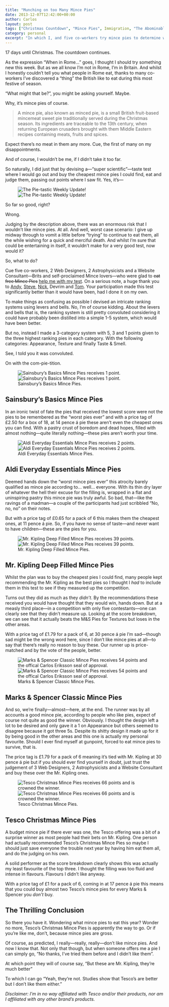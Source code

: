 ```yaml
---
title: "Munching on too Many Mince Pies"
date: 2013-12-07T12:42:00+00:00
author: Carlos
layout: post
tags: ["Christmas Countdown", "Mince Pies", Immigration, "The Abominable Weekly Update"]
category: personal
excerpt: "In which I, and five co-workers try mince pies to determine which is the best."
---
```

17 days until Christmas. The countdown continues. 

As the expression “When in Rome…” goes, I thought I should try something new this week. But as we all know I’m not in Rome, I’m in Britain. And whilst I honestly couldn’t tell you what people in Rome eat, thanks to many co-workers I’ve discovered a “thing” the British like to eat during this most festive of season.

“What might that be?”, you might be asking yourself. Maybe.

Why, it’s mince pies of course.

> A mince pie, also known as minced pie, is a small British fruit-based mincemeat sweet pie traditionally served during the Christmas season. Its ingredients are traceable to the 13th century, when returning European crusaders brought with them Middle Eastern recipes containing meats, fruits and spices.

Expect there’s no meat in them any more. Cue, the first of many on my disappointments.

And of course, I wouldn’t be me, if I didn’t take it too far.

So naturally, I did just that by devising a—“super scientific”—taste test where I would go out and buy the cheapest mince pies I could find, eat and judge them, passing out points where I saw fit. Yes, it’s—

<figure>
    <img class="js-lazy-load" data-original="/assets/posts/2013/12/the-pie-tastic-weekly-update.png" alt="The Pie-tastic Weekly Update!">
  <noscript>
    <img src="/assets/posts/2013/12/the-pie-tastic-weekly-update.png" alt="The Pie-tastic Weekly Update!">
  </noscript>
</figure>

So far so good, right?

Wrong.

Judging by the description above, there was an enormous risk that I wouldn’t like mince pies. At all. And well, worst case scenario: I give up midway through to vomit a little before “trying” to continue to eat them, all the while wishing for a quick and merciful death. And whilst I’m sure that could be entertaining in itself, it wouldn’t make for a very good test, now would it?

So, what to do?

Cue five co-workers, 2 Web Designers, 2 Astrophysicists and a Website Consultant—Brits and self-proclaimed Mince lovers—who were glad to <del>eat free Mince Pies</del> <ins>help me with my test</ins>. On a serious note, a huge thank you to <a href="https://twitter.com/andyjh07" >Andy</a>, <a href="https://twitter.com/trepanation" >Steve</a>, <a href="https://twitter.com/WaldorfSixpence" >Nick</a>, Devrim and <a href="https://twitter.com/tomjgarfield" >Tom</a>. Your participation made this test significantly better than it would have been, had I done it on my own.

To make things as confusing as possible I devised an intricate ranking systems using levers and bells. No, I’m of course kidding. About the levers and bells that is, the ranking system is still pretty convoluted considering it could have probably been distilled into a simple 1-5 system, which would have been better.

But no, instead I made a 3-category system with 5, 3 and 1 points given to the three highest ranking pies in each category. With the following categories: Appearance, Texture and finally Taste & Smell.

See, I told you it was convoluted.

On with the com-pie-tition.

<figure>
    <img class="js-lazy-load" data-original="/assets/posts/2013/12/sainsburys-basics-mince-pies.png" alt="Sainsbury’s Basics Mince Pies receives 1 point.">
  <noscript>
    <img src="/assets/posts/2013/12/sainsburys-basics-mince-pies.png" alt="Sainsbury’s Basics Mince Pies receives 1 point.">
  </noscript>
  <figcaption>Sainsbury’s Basics Mince Pies.</figcaption>
</figure>

## Sainsbury’s Basics Mince Pies

In an ironic twist of fate the pies that received the lowest score were not the pies to be remembered as the “worst pies ever” and with a price tag of £2.50 for a box of 18, at 14 pence á pie these aren’t even the cheapest ones you can find. With a pastry crust of boredom and dead hopes, filled with almost nothing—quite literally nothing—these pies aren’t worth your time.

<figure>
    <img class="js-lazy-load" data-original="/assets/posts/2013/12/aldi-everyday-essentials-mince-pies.png" alt="Aldi Everyday Essentials Mince Pies receives 2 points.">
  <noscript>
    <img src="/assets/posts/2013/12/aldi-everyday-essentials-mince-pies.png" alt="Aldi Everyday Essentials Mince Pies receives 2 points.">
  </noscript>
  <figcaption>Aldi Everyday Essentials Mince Pies.</figcaption>
</figure>

## Aldi Everyday Essentials Mince Pies

Deemed hands down the “worst mince pies ever” this atrocity barely qualified as mince pie according to… well… everyone. With its thin dry layer of whatever the hell their excuse for the filling is, wrapped in a flat and uninspiring pastry this mince pie was truly awful. So bad, that—like the ravings of a madman—a couple of the participants had just scribbled “No, no, no” on their notes.

But with a price tag of £0.65 for a pack of 6 this makes them the cheapest ones, at 11 pence á pie. So, if you have no sense of taste—and never want to have children—these are the pies for you.

<figure>
    <img class="js-lazy-load" data-original="/assets/posts/2013/12/mr-kipling-deep-filled-mince-pies.png" alt="Mr. Kipling Deep Filled Mince Pies receives 39 points.">
  <noscript>
    <img src="/assets/posts/2013/12/mr-kipling-deep-filled-mince-pies.png" alt="Mr. Kipling Deep Filled Mince Pies receives 39 points.">
  </noscript>
  <figcaption>Mr. Kipling Deep Filled Mince Pies.</figcaption>
</figure>

## Mr. Kipling Deep Filled Mince Pies

Whilst the plan was to buy the cheapest pies I could find, many people kept recommending the Mr. Kipling as the best pies so I thought I _had_ to include them in this test to see if they measured up the competition.

Turns out they did as much as they _didn’t_. By the recommendations these received you would have thought that they would win, hands down. But at a measly third place—in a competition with only five contestants—one can clearly see that they didn’t measure up. Looking at the score breakdown, we can see that it actually beats the M&S Pies for Textures but loses in the other areas.

With a price tag of £1.79 for a pack of 6, at 30 pence á pie I’m sad—though sad might be the wrong word here, since I don’t like mince pies at all—to say that there’s really no reason to buy these. Our runner up is price-matched and by the vote of the people, better.

<figure>
    <img class="js-lazy-load" data-original="/assets/posts/2013/12/marks-and-spencer-classic-mince-pies.png" alt="Marks & Spencer Classic Mince Pies receives 54 points and the offical Carlos Eriksson seal of approval.">
  <noscript>
    <img src="/assets/posts/2013/12/marks-and-spencer-classic-mince-pies.png" alt="Marks & Spencer Classic Mince Pies receives 54 points and the offical Carlos Eriksson seal of approval.">
  </noscript>
  <figcaption>Marks & Spencer Classic Mince Pies.</figcaption>
</figure>

## Marks & Spencer Classic Mince Pies

And so, we’re finally—almost—here, at the end. The runner was by all accounts a good mince pie, according to people who like pies, expect of course not quite as good the winner. Obviously. I thought the design left a lot to be desired and only gave it a 1 on Appearance but others seemed to disagree because it got three 5s. Despite its shitty design it made up for it by being good in the other areas and this one is actually my personal favourite. Should I ever find myself at gunpoint, forced to eat mince pies to survive, that is.

The price tag is £1.79 for a pack of 6 meaning it’s tied with Mr. Kipling at 30 pence á pie but if you should ever find yourself in doubt, just trust the judgement of 3 Web Designers, 2 Astrophysicists and a Website Consultant and buy these over the Mr. Kipling ones.

<figure>
    <img class="js-lazy-load" data-original="/assets/posts/2013/12/tesco-christmas-mince-pies.png" alt="Tesco Christmas Mince Pies receives 66 points and is crowned the winner.">
  <noscript>
    <img src="/assets/posts/2013/12/tesco-christmas-mince-pies.png" alt="Tesco Christmas Mince Pies receives 66 points and is crowned the winner.">
  </noscript>
  <figcaption>Tesco Christmas Mince Pies.</figcaption>
</figure>

## Tesco Christmas Mince Pies

A budget mince pie if there ever was one, the Tesco offering was a bit of a surprise winner as most people had their bets on Mr. Kipling. One person had actually recommended Tesco’s Christmas Mince Pies so maybe I should just save everyone the trouble next year by having him eat them all, and do the judging on his own.

A solid performer as the score breakdown clearly shows this was actually my least favourite of the top three. I thought the filling was too fluid and intense in flavours. Flavours I didn’t like anyway.

With a price tag of £1 for a pack of 6, coming in at 17 pence á pie this means that you could buy almost two Tesco’s mince pies for every Marks & Spencer you _don’t_ buy.

## The Thrilling Conclusion
 
So there you have it. Wondering what mince pies to eat this year? Wonder no more, Tesco’s Christmas Mince Pies is apparently the way to go. Or if you’re like me, don’t, because mince pies are gross. 

Of course, as predicted, I really—really, really—don’t like mince pies. And now I know that. Not only that though, but when someone offers me a pie I can simply go, “No thanks, I’ve tried them before and I didn’t like them”.

At which point they will of course say, “But these are Mr. Kipling, they’re much better”

To which I can go “Yeah, they’re not. Studies show that Tesco’s are better but I don’t like them either.”

*Disclaimer: I’m in no way affiliated with Tesco and/or their products, nor am I affiliated with any other brand’s products.*